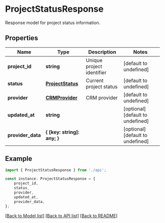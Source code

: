 # ProjectStatusResponse

Response model for project status information.

## Properties

Name | Type | Description | Notes
------------ | ------------- | ------------- | -------------
**project_id** | **string** | Unique project identifier | [default to undefined]
**status** | [**ProjectStatus**](ProjectStatus.md) | Current project status | [default to undefined]
**provider** | [**CRMProvider**](CRMProvider.md) | CRM provider | [default to undefined]
**updated_at** | **string** |  | [optional] [default to undefined]
**provider_data** | **{ [key: string]: any; }** |  | [optional] [default to undefined]

## Example

```typescript
import { ProjectStatusResponse } from './api';

const instance: ProjectStatusResponse = {
    project_id,
    status,
    provider,
    updated_at,
    provider_data,
};
```

[[Back to Model list]](../README.md#documentation-for-models) [[Back to API list]](../README.md#documentation-for-api-endpoints) [[Back to README]](../README.md)
